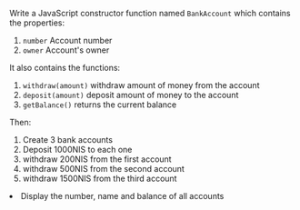 Write a JavaScript constructor function named <code>BankAccount</code> which contains the properties:
<ol>
<li>
<code>number</code> Account number
</li>
<li>
<code>owner</code> Account's owner
</li>
</ol>
It also contains the functions:
<ol>
<li>
<code>withdraw(amount)</code> withdraw amount of money from the account
</li>
<li>
<code>deposit(amount)</code> deposit amount of money to the account
</li>
<li>
<code>getBalance()</code> returns the current balance
</li>
</ol>
<p>Then: </p>
<ol>
<li>Create 3 bank accounts</li>
<li>Deposit 1000NIS to each one</li>
<li>withdraw 200NIS from the first account</li>
<li>withdraw 500NIS from the second account</li>
<li>withdraw 1500NIS from the third account</li>
</ol>
<li>Display the number, name and balance of all accounts</li>
</ol>

